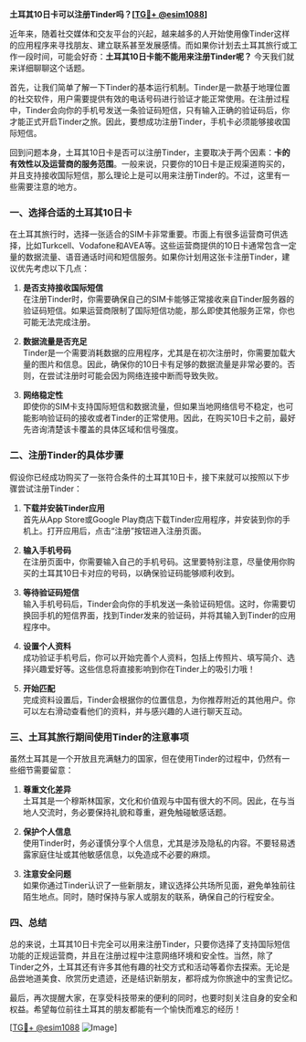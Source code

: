 **土耳其10日卡可以注册Tinder吗？[[TG💪+ @esim1088](https://t.me/s/esim1088)]**

近年来，随着社交媒体和交友平台的兴起，越来越多的人开始使用像Tinder这样的应用程序来寻找朋友、建立联系甚至发展感情。而如果你计划去土耳其旅行或工作一段时间，可能会好奇：**土耳其10日卡能不能用来注册Tinder呢？** 今天我们就来详细聊聊这个话题。

首先，让我们简单了解一下Tinder的基本运行机制。Tinder是一款基于地理位置的社交软件，用户需要提供有效的电话号码进行验证才能正常使用。在注册过程中，Tinder会向你的手机号发送一条验证码短信，只有输入正确的验证码后，你才能正式开启Tinder之旅。因此，要想成功注册Tinder，手机卡必须能够接收国际短信。

回到问题本身，土耳其10日卡是否可以注册Tinder，主要取决于两个因素：**卡的有效性以及运营商的服务范围**。一般来说，只要你的10日卡是正规渠道购买的，并且支持接收国际短信，那么理论上是可以用来注册Tinder的。不过，这里有一些需要注意的地方。

### **一、选择合适的土耳其10日卡**

在土耳其旅行时，选择一张适合的SIM卡非常重要。市面上有很多运营商可供选择，比如Turkcell、Vodafone和AVEA等。这些运营商提供的10日卡通常包含一定量的数据流量、语音通话时间和短信服务。如果你计划用这张卡注册Tinder，建议优先考虑以下几点：

1. **是否支持接收国际短信**  
   在注册Tinder时，你需要确保自己的SIM卡能够正常接收来自Tinder服务器的验证码短信。如果运营商限制了国际短信功能，那么即使其他服务正常，你也可能无法完成注册。

2. **数据流量是否充足**  
   Tinder是一个需要消耗数据的应用程序，尤其是在初次注册时，你需要加载大量的图片和信息。因此，确保你的10日卡有足够的数据流量是非常必要的。否则，在尝试注册时可能会因为网络连接中断而导致失败。

3. **网络稳定性**  
   即使你的SIM卡支持国际短信和数据流量，但如果当地网络信号不稳定，也可能影响验证码的接收或者Tinder的正常使用。因此，在购买10日卡之前，最好先咨询清楚该卡覆盖的具体区域和信号强度。

### **二、注册Tinder的具体步骤**

假设你已经成功购买了一张符合条件的土耳其10日卡，接下来就可以按照以下步骤尝试注册Tinder：

1. **下载并安装Tinder应用**  
   首先从App Store或Google Play商店下载Tinder应用程序，并安装到你的手机上。打开应用后，点击“注册”按钮进入注册页面。

2. **输入手机号码**  
   在注册页面中，你需要输入自己的手机号码。这里要特别注意，尽量使用你购买的土耳其10日卡对应的号码，以确保验证码能够顺利收到。

3. **等待验证码短信**  
   输入手机号码后，Tinder会向你的手机发送一条验证码短信。这时，你需要切换回手机的短信界面，找到Tinder发来的验证码，并将其输入到Tinder的应用程序中。

4. **设置个人资料**  
   成功验证手机号后，你可以开始完善个人资料，包括上传照片、填写简介、选择兴趣爱好等。这些信息将直接影响到你在Tinder上的吸引力哦！

5. **开始匹配**  
   完成资料设置后，Tinder会根据你的位置信息，为你推荐附近的其他用户。你可以左右滑动查看他们的资料，并与感兴趣的人进行聊天互动。

### **三、土耳其旅行期间使用Tinder的注意事项**

虽然土耳其是一个开放且充满魅力的国家，但在使用Tinder的过程中，仍然有一些细节需要留意：

1. **尊重文化差异**  
   土耳其是一个穆斯林国家，文化和价值观与中国有很大的不同。因此，在与当地人交流时，务必要保持礼貌和尊重，避免触碰敏感话题。

2. **保护个人信息**  
   使用Tinder时，务必谨慎分享个人信息，尤其是涉及隐私的内容。不要轻易透露家庭住址或其他敏感信息，以免造成不必要的麻烦。

3. **注意安全问题**  
   如果你通过Tinder认识了一些新朋友，建议选择公共场所见面，避免单独前往陌生地点。同时，随时保持与家人或朋友的联系，确保自己的行程安全。

### **四、总结**

总的来说，土耳其10日卡完全可以用来注册Tinder，只要你选择了支持国际短信功能的正规运营商，并且在注册过程中注意网络环境和安全性。当然，除了Tinder之外，土耳其还有许多其他有趣的社交方式和活动等着你去探索。无论是品尝地道美食、欣赏历史遗迹，还是结识新朋友，都将成为你旅途中的宝贵记忆。

最后，再次提醒大家，在享受科技带来的便利的同时，也要时刻关注自身的安全和权益。希望每位前往土耳其的朋友都能有一个愉快而难忘的经历！  

[[TG💪+ @esim1088](https://t.me/s/esim1088) ![Image](https://i.postimg.cc/4NQfJmqS/Snipaste-2025-05-13-00-14-12.png)]